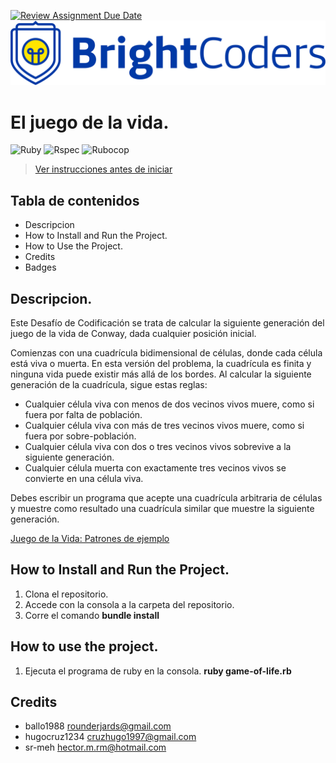[![Review Assignment Due Date](https://classroom.github.com/assets/deadline-readme-button-24ddc0f5d75046c5622901739e7c5dd533143b0c8e959d652212380cedb1ea36.svg)](https://classroom.github.com/a/OKSA7dn9)
![BrightCoders Logo](img/logo.png)

# El juego de la vida.
![Ruby](https://img.shields.io/badge/Ruby-3.2.2-green)
![Rspec](https://img.shields.io/badge/Rspec-green)
![Rubocop](https://img.shields.io/badge/Rubocop-green)

> [Ver instrucciones antes de iniciar](./instructions.md)


## Tabla de contenidos
- Descripcion
- How to Install and Run the Project.
- How to Use the Project.
- Credits
- Badges


## Descripcion. 

Este Desafío de Codificación se trata de calcular la siguiente generación del juego de la vida de Conway, dada cualquier posición inicial.

Comienzas con una cuadrícula bidimensional de células, donde cada célula está viva o muerta. En esta versión del problema, la cuadrícula es finita y ninguna vida puede existir más allá de los bordes. Al calcular la siguiente generación de la cuadrícula, sigue estas reglas:

- Cualquier célula viva con menos de dos vecinos vivos muere, como si fuera por falta de población.
- Cualquier célula viva con más de tres vecinos vivos muere, como si fuera por sobre-población.
- Cualquier célula viva con dos o tres vecinos vivos sobrevive a la siguiente generación.
- Cualquier célula muerta con exactamente tres vecinos vivos se convierte en una célula viva.

Debes escribir un programa que acepte una cuadrícula arbitraria de células y muestre como resultado una cuadrícula similar que muestre la siguiente generación.

[Juego de la Vida: Patrones de ejemplo](http://pi.math.cornell.edu/~lipa/mec/lesson6.html#:~:text=or%20more%20periods.-,Example%20Patterns,-Using%20the%20provided)

## How to Install and Run the Project. ##

1. Clona el repositorio.
2. Accede con la consola a la carpeta del repositorio.
3. Corre el comando **bundle install**

## How to use the project. ##

1. Ejecuta el programa de ruby en la consola. **ruby game-of-life.rb**

## Credits ##

-  ballo1988 rounderjards@gmail.com
-  hugocruz1234 cruzhugo1997@gmail.com
- sr-meh hector.m.rm@hotmail.com
